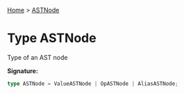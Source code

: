 [Home](../index.md) &gt; [ASTNode](./astnode.md)

# Type ASTNode

Type of an AST node

<b>Signature:</b>

```typescript
type ASTNode = ValueASTNode | OpASTNode | AliasASTNode;
```
